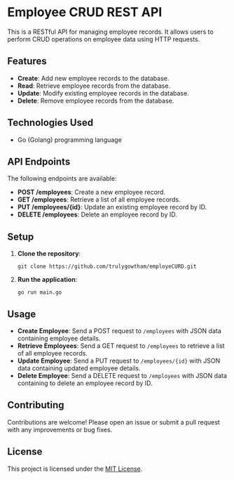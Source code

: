 # Employee CRUD REST API

This is a RESTful API for managing employee records. It allows users to perform CRUD operations on employee data using HTTP requests.

## Features

- **Create**: Add new employee records to the database.
- **Read**: Retrieve employee records from the database.
- **Update**: Modify existing employee records in the database.
- **Delete**: Remove employee records from the database.

## Technologies Used

- Go (Golang) programming language

## API Endpoints

The following endpoints are available:

- **POST /employees**: Create a new employee record.
- **GET /employees**: Retrieve a list of all employee records.
- **PUT /employees/{id}**: Update an existing employee record by ID.
- **DELETE /employees**: Delete an employee record by ID.

## Setup

1. **Clone the repository**: 
    ```
    git clone https://github.com/trulygowtham/employeCURD.git
    ```
    
2. **Run the application**:
    ```
    go run main.go
    ```

## Usage

- **Create Employee**: Send a POST request to `/employees` with JSON data containing employee details.
- **Retrieve Employees**: Send a GET request to `/employees` to retrieve a list of all employee records.
- **Update Employee**: Send a PUT request to `/employees/{id}` with JSON data containing updated employee details.
- **Delete Employee**: Send a DELETE request to `/employees` with JSON data containing to delete an employee record by ID.

## Contributing

Contributions are welcome! Please open an issue or submit a pull request with any improvements or bug fixes.

## License

This project is licensed under the [MIT License](LICENSE).
